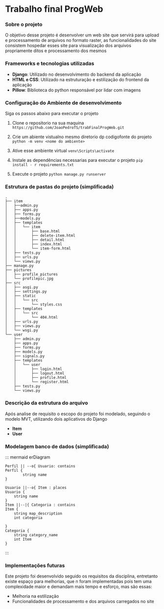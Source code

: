 # Trabalho final ProgWeb

### Sobre o projeto
O objetivo desse projeto é desenvolver um web site que servirá para upload e processamento de arquivos no formato raster, as funcionalidades do site consistem hospedar esses site para visualização dos arquivos propriamente ditos e processamento dos mesmos

### Frameworks e tecnologias utilizadas
- **Django**: Utilizado no desenvolvimento do backend da aplicação
- **HTML e CSS**: Utilizado na estruturação e estilização do frontend da aplicação
- **Pillow**: Biblioteca do python responsável por lidar com imagens

### Configuração do Ambiente de desenvolvimento
Siga os passos abaixo para executar o projeto

1. Clone o repositorio na sua maquina `https://github.com/JoaoPedroTS/trabFinalProgWeb.git`

2. Crie um abiente vistualno mesmo diretorio dp codigofonte do projeto `python -m venv <nome do ambiente>`

3. Ative esse ambiente virtual `venv\Scripts\activate`

4. Instale as dependências necessarias para executar o projeto `pip install - r requirements.txt`

5. Execute o projeto `python manage.py runserver`

### Estrutura de pastas do projeto (simplificada)

```console
.
├── item
│   ├──admin.py
│   ├── apps.py
│   ├── forms.py
│   ├──models.py
│   ├── templates
│   │   └── item
│   │       ├── base.html
│   │       ├── delete-item.html
│   │       ├── detail.html
│   │       ├── index.html
│   │       └── item-form.html
│   ├── tests.py
│   ├── urls.py
│   └── views.py
├── manage.py
├── pictures
│   ├── profile_pictures
│   └── profilepic.jpg
├── src
│   ├── asgi.py
│   ├── settings.py
│   ├── static
│   │   └── src
│   │       └── styles.css
│   ├── templates
│   │   └── src
│   │       └── 404.html
│   ├── urls.py
│   ├── views.py
│   └── wsgi.py
└── user
    ├── admin.py
    ├── apps.py
    ├── forms.py
    ├── models.py
    ├── signals.py
    ├── templates
    │   └── user
    │       ├── login.html
    │       ├── logout.html
    │       ├── profile.html
    │       └── register.html
    ├── tests.py
    └── views.py
```

### Descrição da estrutura do arquivo

Após analise de requisito o escopo do projeto foi modelado, seguindo o modelo MVT, utilizando dois aplicativos do Django 
- **Item**
- **User**

### Modelagem banco de dados (simplificada)
::: mermaid
    erDiagram
    
    Perfil || --o{ Usuario: contains
    Perfil {
            string name
    }
    
    Usuario ||--o{ Item : places
    Usuario {
        string name
    }
    Item ||--|{ Categoria : contains
    Item {
        string map_description
        int categoria

    }
    Categoria {
        string category_name
        int Item
    }

:::

### Implementações futuras
Este projeto foi desenvolvido seguido os requisitos da disciplina, entretanto existe espaço para melhorias, que n foram implementadas pois tem uma complexidade maior e demandam mais tempo e esforço, mas são essas:

- Melhoria na estilização
- Funcionalidades de processamento e dos arquivos carregados no site